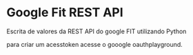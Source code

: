 # Google Fit REST API

Escrita de valores da REST API do google FIT utilizando Python

para criar um acesstoken acesse o gooogle oauthplayground.
